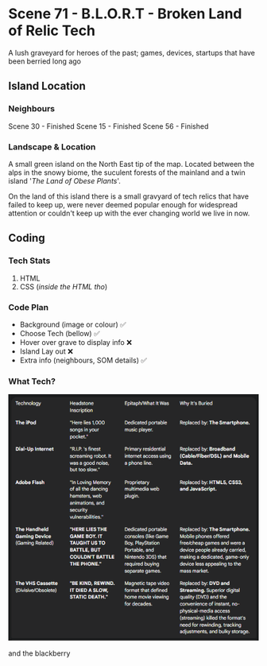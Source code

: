 # Scene 71 - B.L.O.R.T - Broken Land of Relic Tech

A lush graveyard for heroes of the past; games, devices, startups that have been berried long ago

## Island Location

### Neighbours

Scene 30 - Finished
Scene 15 - Finished
Scene 56 - Finished
### Landscape & Location

A small green island on the North East tip of the map. 
Located between the alps in the snowy biome, the suculent forests of the mainland and a twin island '_The Land of Obese Plants_'. 

On the land of this island there is a small gravyard of tech relics that have failed to keep up, were never deemed popular enough for widespread attention or couldn't keep up with the ever changing world we live in now.

## Coding

### Tech Stats

1. HTML
2. CSS (_inside the HTML tho_)

### Code Plan

- Background (image or colour) ✅
- Choose Tech (bellow) ✅
- Hover over grave to display info ❌
- Island Lay out ❌
- Extra info (neighbours, SOM details) ✅

### What Tech?

![alt text](media/image.png)

and the blackberry